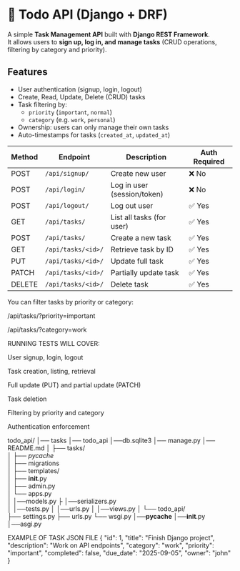 # 📝 Todo API (Django + DRF)

A simple **Task Management API** built with **Django REST Framework**.  
It allows users to **sign up, log in, and manage tasks** (CRUD operations, filtering by category and priority).

## Features
- User authentication (signup, login, logout)
- Create, Read, Update, Delete (CRUD) tasks
- Task filtering by:
  - `priority` (`important`, `normal`)
  - `category` (e.g. `work`, `personal`)
- Ownership: users can only manage their own tasks
- Auto-timestamps for tasks (`created_at`, `updated_at`)

| Method | Endpoint           | Description                 | Auth Required |
| ------ | ------------------ | --------------------------- | ------------- |
| POST   | `/api/signup/`     | Create new user             | ❌ No          |
| POST   | `/api/login/`      | Log in user (session/token) | ❌ No          |
| POST   | `/api/logout/`     | Log out user                | ✅ Yes         |
| GET    | `/api/tasks/`      | List all tasks (for user)   | ✅ Yes         |
| POST   | `/api/tasks/`      | Create a new task           | ✅ Yes         |
| GET    | `/api/tasks/<id>/` | Retrieve task by ID         | ✅ Yes         |
| PUT    | `/api/tasks/<id>/` | Update full task            | ✅ Yes         |
| PATCH  | `/api/tasks/<id>/` | Partially update task       | ✅ Yes         |
| DELETE | `/api/tasks/<id>/` | Delete task                 | ✅ Yes         |

You can filter tasks by priority or category:

/api/tasks/?priority=important

/api/tasks/?category=work


RUNNING TESTS WILL COVER:

User signup, login, logout

Task creation, listing, retrieval

Full update (PUT) and partial update (PATCH)

Task deletion

Filtering by priority and category

Authentication enforcement



todo_api/
│── tasks
│── todo_api
│──db.sqlite3
│── manage.py
│── README.md
│
├── tasks/                
│   ├── _pycache_       
│   ├── migrations   
│   ├── templates/       
│   ├── __init__.py       
│   ├── admin.py        
│   └── apps.py        
│   │──models.py
├   │──serializers.py   
│   │──tests.py
│   │──urls.py
│   │──views.py
│
└── todo_api/             
    ├── settings.py
    ├── urls.py
    └── wsgi.py
    │──__pycache__
    │──__init__.py
    │──asgi.py
    


EXAMPLE OF TASK JSON FILE
    {
  "id": 1,
  "title": "Finish Django project",
  "description": "Work on API endpoints",
  "category": "work",
  "priority": "important",
  "completed": false,
  "due_date": "2025-09-05",
  "owner": "john"
}

